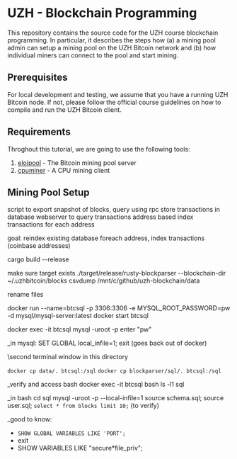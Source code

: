 # UZH - Blockchain Programming

This repository contains the source code for the UZH course blockchain programming. In particular, it describes the steps how (a) a mining pool admin can setup a mining pool on the UZH Bitcoin network and (b) how individual miners can connect to the pool and start mining.

## Prerequisites

For local development and testing, we assume that you have a running UZH Bitcoin node. If not, please follow the official course guidelines on how to compile and run the UZH Bitcoin client.

## Requirements

Throghout this tutorial, we are going to use the following tools:

1. [eloipool](https://github.com/luke-jr/eloipool) - The Bitcoin mining pool server
2. [cpuminer](https://github.com/pooler/cpuminer) - A CPU mining client

## Mining Pool Setup

script to export snapshot of blocks, query using rpc
store transactions in database
webserver to query transactions
address based index
transactions for each address

goal: reindex existing database
foreach address, index transactions (coinbase addresses)

cargo build --release

make sure target exists
./target/release/rusty-blockparser --blockchain-dir ~/.uzhbitcoin/blocks csvdump /mnt/c/github/uzh-blockchain/data

rename files

docker run --name=btcsql -p 3306:3306 -e MYSQL_ROOT_PASSWORD=pw -d mysql/mysql-server:latest
docker start btcsql

docker exec -it btcsql mysql -uroot -p
enter "pw"

\_in mysql:
SET GLOBAL local_infile=1;
exit (goes back out of docker)

\second terminal window in this directory

`docker cp data/. btcsql:/sql`
`docker cp blockparser/sql/. btcsql:/sql`

\_verify and access bash
docker exec -it btcsql bash
ls -l1 sql

\_in bash
cd sql
mysql -uroot -p --local-infile=1
source schema.sql;
source user.sql;
`select * from blocks limit 10;` (to verify)

\_good to know:

- `SHOW GLOBAL VARIABLES LIKE 'PORT';`
- exit
- SHOW VARIABLES LIKE "secure\*file_priv";
